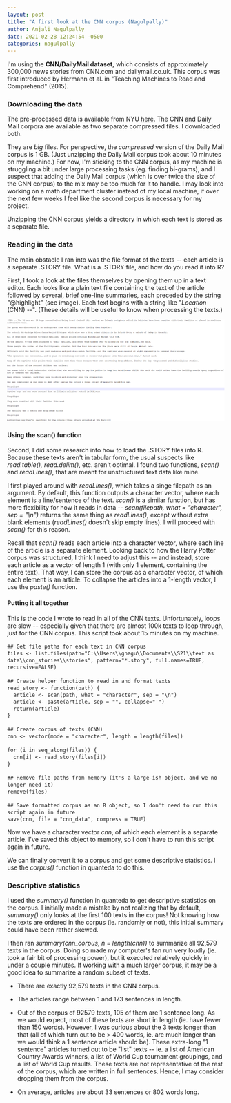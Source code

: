 ```yaml
---
layout: post
title: "A first look at the CNN corpus (Nagulpally)"
author: Anjali Nagulpally
date: 2021-02-28 12:24:54 -0500
categories: nagulpally
---
```


I'm using the **CNN/DailyMail dataset**, which consists of approximately 300,000 news stories from CNN.com and dailymail.co.uk. This corpus was first introduced by Hermann et al. in "Teaching Machines to Read and Comprehend" (2015). 

### Downloading the data

The pre-processed data is available from NYU [here](https://cs.nyu.edu/~kcho/DMQA/). The CNN and Daily Mail corpora are available as two separate compressed files. I downloaded both. 

They are *big* files. For perspective, the *compressed* version of the Daily Mail corpus is 1 GB. (Just unzipping the Daily Mail corpus took about 10 minutes on my machine.) For now, I'm sticking to the CNN corpus, as my machine is struggling a bit under large processing tasks (eg. finding bi-grams), and I suspect that adding the Daily Mail corpus (which is over twice the size of the CNN corpus) to the mix may be too much for it to handle. I may look into working on a math department cluster instead of my local machine, if over the next few weeks I feel like the second corpus is necessary for my project. 

Unzipping the CNN corpus yields a directory in which each text is stored as a separate file.

### Reading in the data

The main obstacle I ran into was the file format of the texts -- each article is a separate .STORY file. What is a .STORY file, and how do you read it into R?

First, I took a look at the files themselves by opening them up in a text editor. Each looks like a plain text file containing the text of the article followed by several, brief one-line summaries, each preceded by the string "@highlight"  (see image). Each text begins with a string like "*Location* (CNN) --". (These details will be useful to know when processing the texts.) 

![](https://github.com/douglas-r-rice/douglas-r-rice.github.io/blob/main/_posts/Anjali_BlogPost2_storyfile.PNG?raw=TRUE)

#### Using the scan() function 
Second, I did some research into how to load the .STORY files into R. Because these texts aren't in tabular form, the usual suspects like *read.table(), read.delim()*, etc. aren't optimal. I found two functions, *scan()* and *readLines()*, that are meant for unstructured text data like mine.

I first played around with *readLines()*, which takes a singe filepath as an argument. By default, this function outputs a character vector, where each element is a line/sentence of the text. *scan()* is a similar function, but has more flexibility  for how it reads in data -- *scan(filepath, what = "character", sep = "\n")* returns the same thing as *readLines()*, except without extra blank elements (*readLines()* doesn't skip empty lines). I will proceed with *scan()* for this reason.

Recall that *scan()* reads each article into a character vector, where each line of the article is a separate element. Looking back to how the Harry Potter corpus was structured, I think I need to adjust this -- and instead, store each article as a vector of length 1 (with only 1 element, containing the entire text). That way, I can store the corpus as a character vector, of which each element is an article. To collapse the articles into a 1-length vector, I use the *paste()* function.

#### Putting it all together

This is the code I wrote to read in all of the CNN texts. Unfortunately, loops are slow -- especially given that there are almost 100k texts to loop through, just for the CNN corpus. This script took about 15 minutes on my machine.

```{r}
## Get file paths for each text in CNN corpus
files <- list.files(path="C:\\Users\\gnagu\\Documents\\S21\\text as data\\cnn_stories\\stories", pattern="*.story", full.names=TRUE, recursive=FALSE)

## Create helper function to read in and format texts
read_story <- function(path) {
  article <- scan(path, what = "character", sep = "\n")
  article <- paste(article, sep = "", collapse=" ")
  return(article)
}

## Create corpus of texts (CNN)
cnn <- vector(mode = "character", length = length(files))

for (i in seq_along(files)) {
  cnn[i] <- read_story(files[i])
}

## Remove file paths from memory (it's a large-ish object, and we no longer need it)
remove(files)

## Save formatted corpus as an R object, so I don't need to run this script again in future
save(cnn, file = "cnn_data", compress = TRUE)
```

Now we have a character vector *cnn*, of which each element is a separate article. I've saved this object to memory, so I don't have to run this script again in future.

We can finally convert it to a corpus and get some descriptive statistics. I use the *corpus()* function in quanteda to do this.

### Descriptive statistics

I used the *summary()* function in quanteda to get descriptive statistics on the corpus. I initially made a mistake by not realizing that by default, *summary()* only looks at the first 100 texts in the corpus! Not knowing how the texts are ordered in the corpus (ie. randomly or not), this initial summary could have been rather skewed.

I then ran *summary(cnn_corpus, n = length(cnn))* to summarize all 92,579 texts in the corpus. Doing so made my computer's fan run very loudly (ie. took a fair bit of processing power), but it executed relatively quickly in under a couple minutes. If working with a much larger corpus, it may be a good idea to summarize a random subset of texts.

* There are exactly 92,579 texts in the CNN corpus. 

* The articles range between 1 and 173 sentences in length. 

* Out of the corpus of 92579 texts, 105 of them are 1 sentence long. As we would expect, most of these texts are short in length (ie. have fewer than 150 words). However, I was curious about the 3 texts longer than that (all of which turn out to be > 400 words, ie. are much longer than we would think a 1 sentence article should be). These extra-long "1 sentence" articles turned out to be "list" texts -- ie. a list of American Country Awards winners, a list of World Cup tournament groupings, and a list of World Cup results. These texts are not representative of the rest of the corpus, which are written in full sentences. Hence, I may consider dropping them from the corpus.

* On average, articles are about 33 sentences or 802 words long. 